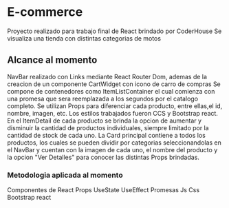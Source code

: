# E-commerce
Proyecto realizado para trabajo final de React brindado por CoderHouse
Se visualiza una tienda con distintas categorias de motos 

## Alcance al momento 
NavBar realizado con Links mediante React Router Dom, ademas de la creacion de un componente CartWidget con icono de carro de compras 
Se compone de contenedores como ItemListContainer el cual comienza con una promesa que sera reemplazada a los segundos por el catalogo completo. 
Se utilizan Props para diferenciar cada producto, entre ellas,el id, nombre, imagen, etc.
Los estilos trabajados fueron CCS y Bootstrap react.
En el ItemDetail de cada producto se brinda la opcion de aumentar y disminuir la cantidad de productos individuales, siempre limitado por la cantidad de stock de cada uno. 
La Card principal contiene a todos los productos, los cuales se pueden dividir por categorias seleccionandolas en el NavBar y cuentan con la imagen de cada uno, el nombre del producto y la opcion "Ver Detalles" para conocer las distintas Props brindadas. 
 
### Metodologia aplicada al momento 
Componentes de React 
Props 
UseState
UseEffect
Promesas
Js
Css
Bootstrap react
